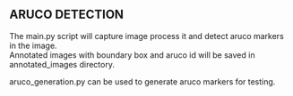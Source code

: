 ## ARUCO DETECTION

The main.py script will capture image process it and detect aruco markers in the image.\
Annotated images with boundary box and aruco id will be saved in annotated_images directory.

aruco_generation.py can be used to generate aruco markers for testing.

